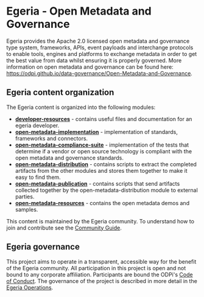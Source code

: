 <!-- SPDX-License-Identifier: Apache-2.0 -->
  
# Egeria - Open Metadata and Governance
  
Egeria provides the Apache 2.0 licensed open metadata and governance
type system, frameworks,
APIs, event payloads and interchange protocols to enable tools,
engines and platforms to exchange metadata in order to get the best
value from data whilst ensuring it is properly governed.
More information on open metadata and governance can be found
here: https://odpi.github.io/data-governance/Open-Metadata-and-Governance.

## Egeria content organization
  
The Egeria content is organized into the following modules:

* **[developer-resources](https://odpi.github.io/egeria/developer-resources)** - contains useful files and documentation for an egeria developer.
* **[open-metadata-implementation](https://odpi.github.io/egeria/open-metadata-implementation)** - implementation of standards, frameworks and connectors.
* **[open-metadata-compliance-suite](https://odpi.github.io/egeria/open-metadata-compliance-suite)** - implementation of the tests that determine if a vendor
or open source technology is compliant with the open metadata and governance standards.
* **[open-metadata-distribution](https://odpi.github.io/egeria/open-metadata-distribution)** - contains scripts to extract the completed artifacts from
the other modules and stores them together to make it easy to find them.
* **[open-metadata-publication](https://odpi.github.io/egeria/open-metadata-publication)** - contains scripts that send artifacts collected together by the
open-metadata-distribution module to external parties.
* **[open-metadata-resources](https://odpi.github.io/egeria/open-metadata-resources)** - contains the open metadata demos and samples.

This content is maintained by the Egeria community.
To understand how to join and contribute see the 
[Community Guide](https://odpi.github.io/egeria/CONTRIBUTING).

## Egeria governance

This project aims to operate in a transparent, accessible way for the benefit
of the Egeria community.
All participation in this project is open and not
bound to any corporate affiliation.
Participants are bound the ODPi's [Code of Conduct](https://github.com/odpi/specs/wiki/ODPi-Code-of-Conduct).
The governance of the project is described in more detail in the
[Egeria Operations](https://odpi.github.io/egeria/GOVERNANCE.md).
